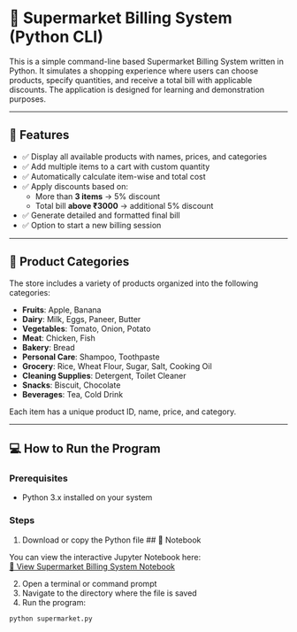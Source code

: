 # 🛒 Supermarket Billing System (Python CLI)

This is a simple command-line based Supermarket Billing System written in Python. It simulates a shopping experience where users can choose products, specify quantities, and receive a total bill with applicable discounts. The application is designed for learning and demonstration purposes.

---

## 🚀 Features

- ✅ Display all available products with names, prices, and categories
- ✅ Add multiple items to a cart with custom quantity
- ✅ Automatically calculate item-wise and total cost
- ✅ Apply discounts based on:
  - More than **3 items** → 5% discount
  - Total bill **above ₹3000** → additional 5% discount
- ✅ Generate detailed and formatted final bill
- ✅ Option to start a new billing session

---

## 🧾 Product Categories

The store includes a variety of products organized into the following categories:

- **Fruits**: Apple, Banana
- **Dairy**: Milk, Eggs, Paneer, Butter
- **Vegetables**: Tomato, Onion, Potato
- **Meat**: Chicken, Fish
- **Bakery**: Bread
- **Personal Care**: Shampoo, Toothpaste
- **Grocery**: Rice, Wheat Flour, Sugar, Salt, Cooking Oil
- **Cleaning Supplies**: Detergent, Toilet Cleaner
- **Snacks**: Biscuit, Chocolate
- **Beverages**: Tea, Cold Drink

Each item has a unique product ID, name, price, and category.

---

## 💻 How to Run the Program

### Prerequisites

- Python 3.x installed on your system

### Steps

1. Download or copy the Python file ## 📘 Notebook

You can view the interactive Jupyter Notebook here:  
[📝 View Supermarket Billing System Notebook](https://github.com/AkshatGaur18/Super-Market-Billing-System/blob/main/Super%20Market%20Billing%20System.ipynb)

2. Open a terminal or command prompt
3. Navigate to the directory where the file is saved
4. Run the program:

```bash
python supermarket.py
